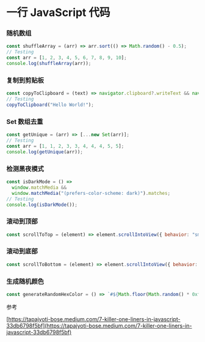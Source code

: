 # 一行 JavaScript 代码

### 随机数组



```javascript
const shuffleArray = (arr) => arr.sort(() => Math.random() - 0.5);
// Testing
const arr = [1, 2, 3, 4, 5, 6, 7, 8, 9, 10];
console.log(shuffleArray(arr));
```



### 复制到剪贴板



```javascript
const copyToClipboard = (text) => navigator.clipboard?.writeText && navigator.clipboard.writeText(text);
// Testing
copyToClipboard("Hello World!");
```



### Set 数组去重



```javascript
const getUnique = (arr) => [...new Set(arr)];
// Testing
const arr = [1, 1, 2, 3, 3, 4, 4, 4, 5, 5];
console.log(getUnique(arr));
```



### 检测黑夜模式



```javascript
const isDarkMode = () =>
  window.matchMedia &&
  window.matchMedia("(prefers-color-scheme: dark)").matches;
// Testing
console.log(isDarkMode());
```



### 滚动到顶部



```javascript
const scrollToTop = (element) => element.scrollIntoView({ behavior: "smooth", block: "start" });
```



### 滚动到底部



```javascript
const scrollToBottom = (element) => element.scrollIntoView({ behavior: "smooth", block: "end" });
```



### 生成随机颜色



```javascript
const generateRandomHexColor = () => `#${Math.floor(Math.random() * 0xffffff).toString(16)}`;
```





参考

[https://tapajyoti-bose.medium.com/7-killer-one-liners-in-javascript-33db6798f5bf](https://tapajyoti-bose.medium.com/7-killer-one-liners-in-javascript-33db6798f5bf)

